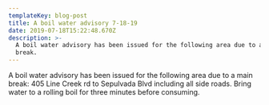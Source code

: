 ```yaml
---
templateKey: blog-post
title: A boil water advisory 7-18-19
date: 2019-07-18T15:22:48.670Z
description: >-
  A boil water advisory has been issued for the following area due to a main
  break.
---
```

A boil water advisory has been issued for the following area due to a main break: 405 Line Creek rd to Sepulvada Blvd including all side roads. Bring water to a rolling boil for three minutes before consuming.
